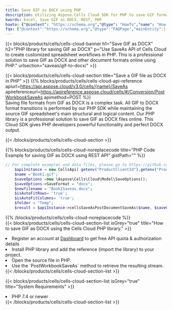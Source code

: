 ```yaml
---
title: Save GIF as DOCX using PHP 
description: Utilizing Aspose.Cells Cloud SDK for PHP to save GIF format file as DOCX format file. 
kwords: Excel, Save GIF as DOCX, REST, PHP
howto: {"@context": "https://schema.org","@type": "HowTo","name": "How to save GIF as DOCX using the Cells Cloud PHP library.","description": "How to save GIF as DOCX using the Cells Cloud PHP library.","image": {"@type": "ImageObject"},"url": "/php/saveas/gif-to-docx/","step": [{ "@type": "HowToStep","name": "How to save GIF as DOCX using the Cells Cloud PHP library. step 1", "image": {"@type": "ImageObject",},"url": "/php/saveas/gif-to-docx/","text": "Register an account at <a href='https://dashboard.aspose.cloud/'>Dashboard</a> to get free API quota & authorization details",},{ "@type": "HowToStep","name": "How to save GIF as DOCX using the Cells Cloud PHP library. step 1", "image": {"@type": "ImageObject",},"url": "/php/saveas/gif-to-docx/","text": "Install PHP library and add the reference (import the library) to your project.",},{ "@type": "HowToStep","name": "How to save GIF as DOCX using the Cells Cloud PHP library. step 1", "image": {"@type": "ImageObject",},"url": "/php/saveas/gif-to-docx/","text": "Open the source file in PHP.",},{ "@type": "HowToStep","name": "How to save GIF as DOCX using the Cells Cloud PHP library. step 1", "image": {"@type": "ImageObject",},"url": "/php/saveas/gif-to-docx/","text": "Use the `PostWorkbookSaveAs` method to retrieve the resulting stream.",}, ],"supply": {"@type": "HowToSupply","name": "document"},"tool": [{"@type": "HowToTool","name": "phpstorm, Visual Studio Code, Eclipse"},{"@type": "HowToTool","name": "Aspose Cells"}],"totalTime": "PT6M"}
fqa: {"@context":"https://schema.org","@type":"FAQPage","mainEntity":[{"@type":"Question","name":"Why save file as other formats file in C# using REST API?","acceptedAnswer":{"@type":"Answer","text":"Documents are encoded in many ways, and some files may be incompatible with the software you use. To open and read such files, just save them as appropriate file formats.<br/><ol><li>Install .NET SDK and add the reference (import the library) to your project.</li><li>Open the source file in C# using REST API.</li><li>Call the PostWorkbookSaveAsRequest() method, passing an output filename with required extension.</li><li>Get the result of save as a separate file.</li></ol>"}},{"@type":"Question","name":"What file formats can I save as with your C# library?","acceptedAnswer":{"@type":"Answer","text":"We support a variety of file formats for conversion using .NET library, including XLSX, Excel, xls , PDF, CSV, HTML, Markdown, XML, PNG, JPG, TIFF, Json, TXT and many more."}},{"@type":"Question","name":"What is the maximum allowed file size for conversion using this .NET library?","acceptedAnswer":{"@type":"Answer","text":"There are no file size limits for format conversions using .NET library."}}]}
---
```



{{< blocks/products/cells/cells-cloud-banner h1="Save GIF as DOCX" h2="PHP library for saving GIF as DOCX" p="Use SaveAs API of Cells Cloud to create customized spreadsheet workflows in PHP. This is a professional solution to save GIF as DOCX and other document formats online using PHP." urlsection="saveas/gif-to-docx/" >}}

{{< blocks/products/cells/cells-cloud-section  title="Save a GIF file as DOCX in PHP" >}}
{{% blocks/products/cells/cells-cloud-api-reference  apiurl=https://api.aspose.cloud/v3.0/cells/{name}/SaveAs  apireferenceurl=https://apireference.aspose.cloud/cells/#/Conversion/PostWorkbookSaveAs  apimethod=POST %}}
<br/>
Saving file formats from GIF as DOCX is a complex task. All GIF to DOCX format transitions is performed by our PHP SDK while maintaining the source GIF spreadsheet's main structural and logical content. Our PHP library is a professional solution to save GIF as DOCX files online. This Cloud SDK gives PHP developers powerful functionality and perfect DOCX output.

{{< /blocks/products/cells/cells-cloud-section >}}

{{% blocks/products/cells/cells-cloud-noreplacecode title="PHP Code Example for saving GIF as DOCX using REST API" gistPath="" %}}
  
```php
// For complete examples and data files, please go to https://github.com/aspose-cells-cloud/aspose-cells-cloud-php/
    $apiInstance = new CellsApi( getenv("ProductClientId"),getenv("ProductClientSecret") );
    $name ='Book1.gif';
    $saveOptions =new \Aspose\Cells\Cloud\Model\SaveOptions();
    $saveOptions->SaveFormat = "docx";
    $newfilename = "Book1Saveas.docx";
    $isAutoFitRows= 'true';
    $isAutoFitColumns= 'true';
    $folder = "Temp";
    $result = $apiInstance->cellsSaveAsPostDocumentSaveAs($name, $saveOptions, $newfilename,$isAutoFitRows, $isAutoFitColumns, $folder);
```
  
{{% /blocks/products/cells/cells-cloud-noreplacecode  %}}
<br/>
{{< blocks/products/cells/cells-cloud-section-list isGrey="true"  title="How to save GIF as DOCX using the Cells Cloud PHP library." >}}
<li>Register an account at <a href="https://dashboard.aspose.cloud/">Dashboard</a> to get free API quota & authorization details</li>
<li>Install PHP library and add the reference (import the library) to your project.</li>
<li>Open the source file in PHP.</li>
<li>Use the `PostWorkbookSaveAs` method to retrieve the resulting stream.</li>
{{< /blocks/products/cells/cells-cloud-section-list >}}

{{< blocks/products/cells/cells-cloud-section-list isGrey="true"  title="System Requirements" >}}
<li>PHP 7.4 or newer</li>
{{< /blocks/products/cells/cells-cloud-section-list >}}
